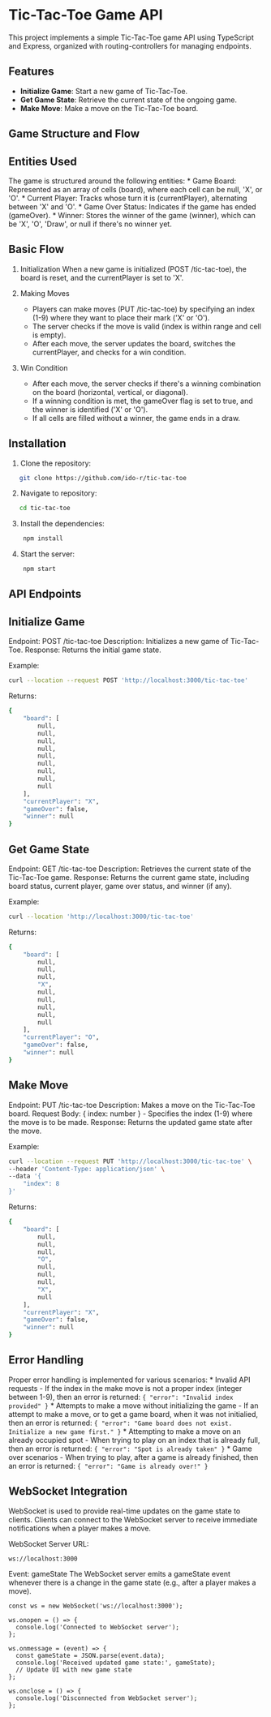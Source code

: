 # Tic-Tac-Toe Game API

This project implements a simple Tic-Tac-Toe game API using TypeScript and Express, organized with routing-controllers for managing endpoints.

## Features

- **Initialize Game**: Start a new game of Tic-Tac-Toe.
- **Get Game State**:  Retrieve the current state of the ongoing game.
- **Make Move**:  Make a move on the Tic-Tac-Toe board.

## Game Structure and Flow

## Entities Used
The game is structured around the following entities:
    * Game Board: Represented as an array of cells (board), where each cell can be null, 'X', or 'O'.
    * Current Player: Tracks whose turn it is (currentPlayer), alternating between 'X' and 'O'.
    * Game Over Status: Indicates if the game has ended (gameOver).
    * Winner: Stores the winner of the game (winner), which can be 'X', 'O', 'Draw', or null if there's no winner yet.

## Basic Flow
1. Initialization
When a new game is initialized (POST /tic-tac-toe), the board is reset, and the currentPlayer is set to 'X'.

2. Making Moves
    * Players can make moves (PUT /tic-tac-toe) by specifying an index (1-9) where they want to place their mark ('X' or 'O').
    * The server checks if the move is valid (index is within range and cell is empty).
    * After each move, the server updates the board, switches the currentPlayer, and checks for a win condition.

3. Win Condition
    * After each move, the server checks if there's a winning combination on the board (horizontal, vertical, or diagonal).
    * If a winning condition is met, the gameOver flag is set to true, and the winner is identified ('X' or 'O').
    * If all cells are filled without a winner, the game ends in a draw.

## Installation

1. Clone the repository:
```sh
   git clone https://github.com/ido-r/tic-tac-toe
```

2. Navigate to repository:
```sh
   cd tic-tac-toe
```

3. Install the dependencies:
```sh
    npm install
```

4. Start the server:
```sh
    npm start
```

## API Endpoints

## Initialize Game

Endpoint: POST /tic-tac-toe
Description: Initializes a new game of Tic-Tac-Toe.
Response: Returns the initial game state.

Example:
```sh 
curl --location --request POST 'http://localhost:3000/tic-tac-toe'
```

Returns:
```sh 
{
    "board": [
        null,
        null,
        null,
        null,
        null,
        null,
        null,
        null,
        null
    ],
    "currentPlayer": "X",
    "gameOver": false,
    "winner": null
}
```

## Get Game State

Endpoint: GET /tic-tac-toe
Description: Retrieves the current state of the Tic-Tac-Toe game.
Response: Returns the current game state, including board status, current player, game over status, and winner (if any).

Example:
```sh 
curl --location 'http://localhost:3000/tic-tac-toe'
```

Returns:
```sh 
{
    "board": [
        null,
        null,
        null,
        "X",
        null,
        null,
        null,
        null,
        null
    ],
    "currentPlayer": "O",
    "gameOver": false,
    "winner": null
}
```

## Make Move

Endpoint: PUT /tic-tac-toe
Description: Makes a move on the Tic-Tac-Toe board.
Request Body: { index: number } - Specifies the index (1-9) where the move is to be made.
Response: Returns the updated game state after the move.

Example:
```sh 
curl --location --request PUT 'http://localhost:3000/tic-tac-toe' \
--header 'Content-Type: application/json' \
--data '{
    "index": 8
}'
```

Returns:
```sh 
{
    "board": [
        null,
        null,
        null,
        "O",
        null,
        null,
        null,
        "X",
        null
    ],
    "currentPlayer": "X",
    "gameOver": false,
    "winner": null
}
```

## Error Handling

Proper error handling is implemented for various scenarios:
    * Invalid API requests - If the index in the make move is not a proper index (integer between 1-9), then an error is returned:
    ```
    {
        "error": "Invalid index provided"
    }
    ```
    * Attempts to make a move without initializing the game - If an attempt to make a move, or to get a game board, when it was not initialied, then an error is returned:
    ```
    {
        "error": "Game board does not exist. Initialize a new game first."
    }
    ```
    * Attempting to make a move on an already occupied spot - When trying to play on an index that is already full, then an error is returned:
    ```
    {
        "error": "Spot is already taken"
    }
    ```
    * Game over scenarios - When trying to play, after a game is already finished, then an error is returned:
    ```
    {
        "error": "Game is already over!"
    }
    ```

## WebSocket Integration
WebSocket is used to provide real-time updates on the game state to clients. Clients can connect to the WebSocket server to receive immediate notifications when a player makes a move.

WebSocket Server URL: 
```
ws://localhost:3000
```

Event: gameState
The WebSocket server emits a gameState event whenever there is a change in the game state (e.g., after a player makes a move).

```
const ws = new WebSocket('ws://localhost:3000');

ws.onopen = () => {
  console.log('Connected to WebSocket server');
};

ws.onmessage = (event) => {
  const gameState = JSON.parse(event.data);
  console.log('Received updated game state:', gameState);
  // Update UI with new game state
};

ws.onclose = () => {
  console.log('Disconnected from WebSocket server');
};
```